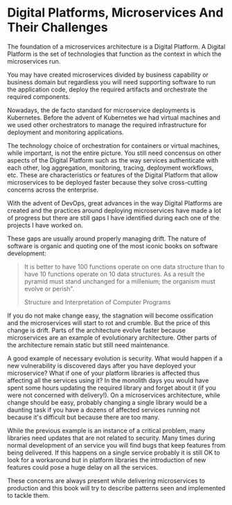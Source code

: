 # Digital Platforms, Microservices And Their Challenges

The foundation of a microservices architecture is a Digital Platform.
A Digital Platform is the set of technologies that function as the
context in which the microservices run.

You may have created microservices divided by business capability or
business domain but regardless you will need supporting software to
run the application code, deploy the required artifacts and
orchestrate the required components.

Nowadays, the de facto standard for microservice deployments is
Kubernetes. Before the advent of Kubernetes we had virtual machines
and we used other orchestrators to manage the required infrastructure
for deployment and monitoring applications.

The technology choice of orchestration for containers or virtual
machines, while important, is not the entire picture. You still need
concensus on other aspects of the Digital Platform such as the way
services authenticate with each other, log aggregation, monitoring,
tracing, deployment workflows, etc. These are characteristics or
features of the Digital Platform that allow microservices to be
deployed faster because they solve cross-cutting concerns across the
enterprise.

With the advent of DevOps, great advances in the way Digital Platforms
are created and the practices around deploying microservices have made
a lot of progress but there are still gaps I have identified during
each one of the projects I have worked on.

These gaps are usually around properly managing drift. The nature of
software is organic and quoting one of the most iconic books on
software development:

> It is better to have 100 functions operate on
> one data structure than to have 10 functions operate on 10 data
> structures. As a result the pyramid must stand unchanged for a
> millenium; the organism must evolve or perish".
>
> Structure and Interpretation of Computer Programs

If you do not make change easy, the stagnation will become ossification
and the microservices will start to rot and crumble. But the price of
this change is drift. Parts of the architecture evolve faster because
microservices are an example of evolutionary architecture. Other parts
of the architecture remain static but still need maintenance.

A good example of necessary evolution is security. What would happen
if a new vulnerability is discovered days after you have deployed your
microservice? What if one of your platform libraries is affected thus
affecting all the services using it? In the monolith days you would
have spent some hours updating the required library and forget about
it (if you were not concerned with delivery!). On a microservices
architecture, while change should be easy, probably changing a single
library would be a daunting task if you have a dozens of affected
services running not because it's difficult but because there are too
many.

While the previous example is an instance of a critical problem, many
libraries need updates that are not related to security. Many times
during normal development of an service you will find bugs that keep
features from being delivered. If this happens on a single service
probably it is still OK to look for a workaround but in platform
libraries the introduction of new features could pose a huge delay on
all the services.

These concerns are always present while delivering microservices to
production and this book will try to describe patterns seen and
implemented to tackle them.
